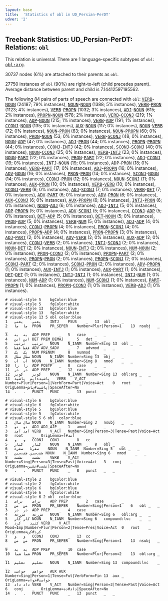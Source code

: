 ```yaml
---
layout: base
title:  'Statistics of obl in UD_Persian-PerDT'
udver: '2'
---
```


## Treebank Statistics: UD_Persian-PerDT: Relations: `obl`

This relation is universal.
There are 1 language-specific subtypes of `obl`: <tt><a href="fa_perdt-dep-obl-arg.html">obl:arg</a></tt>.

30737 nodes (6%) are attached to their parents as `obl`.

27750 instances of `obl` (90%) are right-to-left (child precedes parent).
Average distance between parent and child is 7.14412597195562.

The following 84 pairs of parts of speech are connected with `obl`: <tt><a href="fa_perdt-pos-VERB.html">VERB</a></tt>-<tt><a href="fa_perdt-pos-NOUN.html">NOUN</a></tt> (24187; 79% instances), <tt><a href="fa_perdt-pos-NOUN.html">NOUN</a></tt>-<tt><a href="fa_perdt-pos-NOUN.html">NOUN</a></tt> (1388; 5% instances), <tt><a href="fa_perdt-pos-VERB.html">VERB</a></tt>-<tt><a href="fa_perdt-pos-PRON.html">PRON</a></tt> (1123; 4% instances), <tt><a href="fa_perdt-pos-VERB.html">VERB</a></tt>-<tt><a href="fa_perdt-pos-PROPN.html">PROPN</a></tt> (1032; 3% instances), <tt><a href="fa_perdt-pos-ADJ.html">ADJ</a></tt>-<tt><a href="fa_perdt-pos-NOUN.html">NOUN</a></tt> (615; 2% instances), <tt><a href="fa_perdt-pos-PROPN.html">PROPN</a></tt>-<tt><a href="fa_perdt-pos-NOUN.html">NOUN</a></tt> (578; 2% instances), <tt><a href="fa_perdt-pos-VERB.html">VERB</a></tt>-<tt><a href="fa_perdt-pos-CCONJ.html">CCONJ</a></tt> (219; 1% instances), <tt><a href="fa_perdt-pos-ADP.html">ADP</a></tt>-<tt><a href="fa_perdt-pos-NOUN.html">NOUN</a></tt> (215; 1% instances), <tt><a href="fa_perdt-pos-VERB.html">VERB</a></tt>-<tt><a href="fa_perdt-pos-ADP.html">ADP</a></tt> (191; 1% instances), <tt><a href="fa_perdt-pos-CCONJ.html">CCONJ</a></tt>-<tt><a href="fa_perdt-pos-NOUN.html">NOUN</a></tt> (135; 0% instances), <tt><a href="fa_perdt-pos-AUX.html">AUX</a></tt>-<tt><a href="fa_perdt-pos-NOUN.html">NOUN</a></tt> (117; 0% instances), <tt><a href="fa_perdt-pos-NOUN.html">NOUN</a></tt>-<tt><a href="fa_perdt-pos-VERB.html">VERB</a></tt> (72; 0% instances), <tt><a href="fa_perdt-pos-NOUN.html">NOUN</a></tt>-<tt><a href="fa_perdt-pos-PRON.html">PRON</a></tt> (63; 0% instances), <tt><a href="fa_perdt-pos-NOUN.html">NOUN</a></tt>-<tt><a href="fa_perdt-pos-PROPN.html">PROPN</a></tt> (60; 0% instances), <tt><a href="fa_perdt-pos-PRON.html">PRON</a></tt>-<tt><a href="fa_perdt-pos-NOUN.html">NOUN</a></tt> (53; 0% instances), <tt><a href="fa_perdt-pos-VERB.html">VERB</a></tt>-<tt><a href="fa_perdt-pos-SCONJ.html">SCONJ</a></tt> (48; 0% instances), <tt><a href="fa_perdt-pos-NOUN.html">NOUN</a></tt>-<tt><a href="fa_perdt-pos-ADP.html">ADP</a></tt> (47; 0% instances), <tt><a href="fa_perdt-pos-ADJ.html">ADJ</a></tt>-<tt><a href="fa_perdt-pos-PRON.html">PRON</a></tt> (44; 0% instances), <tt><a href="fa_perdt-pos-PROPN.html">PROPN</a></tt>-<tt><a href="fa_perdt-pos-PROPN.html">PROPN</a></tt> (44; 0% instances), <tt><a href="fa_perdt-pos-CCONJ.html">CCONJ</a></tt>-<tt><a href="fa_perdt-pos-INTJ.html">INTJ</a></tt> (42; 0% instances), <tt><a href="fa_perdt-pos-SCONJ.html">SCONJ</a></tt>-<tt><a href="fa_perdt-pos-SCONJ.html">SCONJ</a></tt> (40; 0% instances), <tt><a href="fa_perdt-pos-NOUN.html">NOUN</a></tt>-<tt><a href="fa_perdt-pos-CCONJ.html">CCONJ</a></tt> (25; 0% instances), <tt><a href="fa_perdt-pos-VERB.html">VERB</a></tt>-<tt><a href="fa_perdt-pos-INTJ.html">INTJ</a></tt> (23; 0% instances), <tt><a href="fa_perdt-pos-NOUN.html">NOUN</a></tt>-<tt><a href="fa_perdt-pos-PART.html">PART</a></tt> (22; 0% instances), <tt><a href="fa_perdt-pos-PRON.html">PRON</a></tt>-<tt><a href="fa_perdt-pos-PART.html">PART</a></tt> (22; 0% instances), <tt><a href="fa_perdt-pos-ADJ.html">ADJ</a></tt>-<tt><a href="fa_perdt-pos-CCONJ.html">CCONJ</a></tt> (19; 0% instances), <tt><a href="fa_perdt-pos-INTJ.html">INTJ</a></tt>-<tt><a href="fa_perdt-pos-NOUN.html">NOUN</a></tt> (19; 0% instances), <tt><a href="fa_perdt-pos-ADP.html">ADP</a></tt>-<tt><a href="fa_perdt-pos-PRON.html">PRON</a></tt> (18; 0% instances), <tt><a href="fa_perdt-pos-VERB.html">VERB</a></tt>-<tt><a href="fa_perdt-pos-PART.html">PART</a></tt> (17; 0% instances), <tt><a href="fa_perdt-pos-ADJ.html">ADJ</a></tt>-<tt><a href="fa_perdt-pos-PROPN.html">PROPN</a></tt> (16; 0% instances), <tt><a href="fa_perdt-pos-ADV.html">ADV</a></tt>-<tt><a href="fa_perdt-pos-NOUN.html">NOUN</a></tt> (16; 0% instances), <tt><a href="fa_perdt-pos-PRON.html">PRON</a></tt>-<tt><a href="fa_perdt-pos-PRON.html">PRON</a></tt> (14; 0% instances), <tt><a href="fa_perdt-pos-SCONJ.html">SCONJ</a></tt>-<tt><a href="fa_perdt-pos-NOUN.html">NOUN</a></tt> (14; 0% instances), <tt><a href="fa_perdt-pos-CCONJ.html">CCONJ</a></tt>-<tt><a href="fa_perdt-pos-PRON.html">PRON</a></tt> (12; 0% instances), <tt><a href="fa_perdt-pos-NOUN.html">NOUN</a></tt>-<tt><a href="fa_perdt-pos-SCONJ.html">SCONJ</a></tt> (11; 0% instances), <tt><a href="fa_perdt-pos-AUX.html">AUX</a></tt>-<tt><a href="fa_perdt-pos-PRON.html">PRON</a></tt> (10; 0% instances), <tt><a href="fa_perdt-pos-VERB.html">VERB</a></tt>-<tt><a href="fa_perdt-pos-VERB.html">VERB</a></tt> (10; 0% instances), <tt><a href="fa_perdt-pos-SCONJ.html">SCONJ</a></tt>-<tt><a href="fa_perdt-pos-VERB.html">VERB</a></tt> (8; 0% instances), <tt><a href="fa_perdt-pos-ADJ.html">ADJ</a></tt>-<tt><a href="fa_perdt-pos-SCONJ.html">SCONJ</a></tt> (7; 0% instances), <tt><a href="fa_perdt-pos-VERB.html">VERB</a></tt>-<tt><a href="fa_perdt-pos-DET.html">DET</a></tt> (7; 0% instances), <tt><a href="fa_perdt-pos-ADV.html">ADV</a></tt>-<tt><a href="fa_perdt-pos-PART.html">PART</a></tt> (6; 0% instances), <tt><a href="fa_perdt-pos-ADV.html">ADV</a></tt>-<tt><a href="fa_perdt-pos-PRON.html">PRON</a></tt> (6; 0% instances), <tt><a href="fa_perdt-pos-AUX.html">AUX</a></tt>-<tt><a href="fa_perdt-pos-CCONJ.html">CCONJ</a></tt> (6; 0% instances), <tt><a href="fa_perdt-pos-AUX.html">AUX</a></tt>-<tt><a href="fa_perdt-pos-PROPN.html">PROPN</a></tt> (6; 0% instances), <tt><a href="fa_perdt-pos-INTJ.html">INTJ</a></tt>-<tt><a href="fa_perdt-pos-PRON.html">PRON</a></tt> (6; 0% instances), <tt><a href="fa_perdt-pos-NOUN.html">NOUN</a></tt>-<tt><a href="fa_perdt-pos-ADJ.html">ADJ</a></tt> (6; 0% instances), <tt><a href="fa_perdt-pos-ADJ.html">ADJ</a></tt>-<tt><a href="fa_perdt-pos-INTJ.html">INTJ</a></tt> (5; 0% instances), <tt><a href="fa_perdt-pos-ADP.html">ADP</a></tt>-<tt><a href="fa_perdt-pos-PROPN.html">PROPN</a></tt> (5; 0% instances), <tt><a href="fa_perdt-pos-ADV.html">ADV</a></tt>-<tt><a href="fa_perdt-pos-SCONJ.html">SCONJ</a></tt> (5; 0% instances), <tt><a href="fa_perdt-pos-CCONJ.html">CCONJ</a></tt>-<tt><a href="fa_perdt-pos-ADP.html">ADP</a></tt> (5; 0% instances), <tt><a href="fa_perdt-pos-DET.html">DET</a></tt>-<tt><a href="fa_perdt-pos-ADP.html">ADP</a></tt> (5; 0% instances), <tt><a href="fa_perdt-pos-DET.html">DET</a></tt>-<tt><a href="fa_perdt-pos-NOUN.html">NOUN</a></tt> (5; 0% instances), <tt><a href="fa_perdt-pos-PRON.html">PRON</a></tt>-<tt><a href="fa_perdt-pos-ADP.html">ADP</a></tt> (5; 0% instances), <tt><a href="fa_perdt-pos-VERB.html">VERB</a></tt>-<tt><a href="fa_perdt-pos-NUM.html">NUM</a></tt> (5; 0% instances), <tt><a href="fa_perdt-pos-ADJ.html">ADJ</a></tt>-<tt><a href="fa_perdt-pos-ADP.html">ADP</a></tt> (4; 0% instances), <tt><a href="fa_perdt-pos-CCONJ.html">CCONJ</a></tt>-<tt><a href="fa_perdt-pos-PROPN.html">PROPN</a></tt> (4; 0% instances), <tt><a href="fa_perdt-pos-PRON.html">PRON</a></tt>-<tt><a href="fa_perdt-pos-SCONJ.html">SCONJ</a></tt> (4; 0% instances), <tt><a href="fa_perdt-pos-PROPN.html">PROPN</a></tt>-<tt><a href="fa_perdt-pos-ADP.html">ADP</a></tt> (4; 0% instances), <tt><a href="fa_perdt-pos-PRON.html">PRON</a></tt>-<tt><a href="fa_perdt-pos-PROPN.html">PROPN</a></tt> (3; 0% instances), <tt><a href="fa_perdt-pos-ADJ.html">ADJ</a></tt>-<tt><a href="fa_perdt-pos-PART.html">PART</a></tt> (2; 0% instances), <tt><a href="fa_perdt-pos-ADV.html">ADV</a></tt>-<tt><a href="fa_perdt-pos-VERB.html">VERB</a></tt> (2; 0% instances), <tt><a href="fa_perdt-pos-AUX.html">AUX</a></tt>-<tt><a href="fa_perdt-pos-ADP.html">ADP</a></tt> (2; 0% instances), <tt><a href="fa_perdt-pos-CCONJ.html">CCONJ</a></tt>-<tt><a href="fa_perdt-pos-VERB.html">VERB</a></tt> (2; 0% instances), <tt><a href="fa_perdt-pos-INTJ.html">INTJ</a></tt>-<tt><a href="fa_perdt-pos-SCONJ.html">SCONJ</a></tt> (2; 0% instances), <tt><a href="fa_perdt-pos-NOUN.html">NOUN</a></tt>-<tt><a href="fa_perdt-pos-DET.html">DET</a></tt> (2; 0% instances), <tt><a href="fa_perdt-pos-NOUN.html">NOUN</a></tt>-<tt><a href="fa_perdt-pos-INTJ.html">INTJ</a></tt> (2; 0% instances), <tt><a href="fa_perdt-pos-NUM.html">NUM</a></tt>-<tt><a href="fa_perdt-pos-NOUN.html">NOUN</a></tt> (2; 0% instances), <tt><a href="fa_perdt-pos-PRON.html">PRON</a></tt>-<tt><a href="fa_perdt-pos-CCONJ.html">CCONJ</a></tt> (2; 0% instances), <tt><a href="fa_perdt-pos-PROPN.html">PROPN</a></tt>-<tt><a href="fa_perdt-pos-PART.html">PART</a></tt> (2; 0% instances), <tt><a href="fa_perdt-pos-PROPN.html">PROPN</a></tt>-<tt><a href="fa_perdt-pos-PRON.html">PRON</a></tt> (2; 0% instances), <tt><a href="fa_perdt-pos-PROPN.html">PROPN</a></tt>-<tt><a href="fa_perdt-pos-SCONJ.html">SCONJ</a></tt> (2; 0% instances), <tt><a href="fa_perdt-pos-SCONJ.html">SCONJ</a></tt>-<tt><a href="fa_perdt-pos-PART.html">PART</a></tt> (2; 0% instances), <tt><a href="fa_perdt-pos-SCONJ.html">SCONJ</a></tt>-<tt><a href="fa_perdt-pos-PRON.html">PRON</a></tt> (2; 0% instances), <tt><a href="fa_perdt-pos-ADV.html">ADV</a></tt>-<tt><a href="fa_perdt-pos-PROPN.html">PROPN</a></tt> (1; 0% instances), <tt><a href="fa_perdt-pos-AUX.html">AUX</a></tt>-<tt><a href="fa_perdt-pos-INTJ.html">INTJ</a></tt> (1; 0% instances), <tt><a href="fa_perdt-pos-AUX.html">AUX</a></tt>-<tt><a href="fa_perdt-pos-PART.html">PART</a></tt> (1; 0% instances), <tt><a href="fa_perdt-pos-DET.html">DET</a></tt>-<tt><a href="fa_perdt-pos-DET.html">DET</a></tt> (1; 0% instances), <tt><a href="fa_perdt-pos-INTJ.html">INTJ</a></tt>-<tt><a href="fa_perdt-pos-INTJ.html">INTJ</a></tt> (1; 0% instances), <tt><a href="fa_perdt-pos-INTJ.html">INTJ</a></tt>-<tt><a href="fa_perdt-pos-NUM.html">NUM</a></tt> (1; 0% instances), <tt><a href="fa_perdt-pos-NUM.html">NUM</a></tt>-<tt><a href="fa_perdt-pos-ADP.html">ADP</a></tt> (1; 0% instances), <tt><a href="fa_perdt-pos-NUM.html">NUM</a></tt>-<tt><a href="fa_perdt-pos-SCONJ.html">SCONJ</a></tt> (1; 0% instances), <tt><a href="fa_perdt-pos-PART.html">PART</a></tt>-<tt><a href="fa_perdt-pos-PROPN.html">PROPN</a></tt> (1; 0% instances), <tt><a href="fa_perdt-pos-PROPN.html">PROPN</a></tt>-<tt><a href="fa_perdt-pos-CCONJ.html">CCONJ</a></tt> (1; 0% instances), <tt><a href="fa_perdt-pos-VERB.html">VERB</a></tt>-<tt><a href="fa_perdt-pos-ADJ.html">ADJ</a></tt> (1; 0% instances).


~~~ conllu
# visual-style 5	bgColor:blue
# visual-style 5	fgColor:white
# visual-style 13	bgColor:blue
# visual-style 13	fgColor:white
# visual-style 13 5 obl	color:blue
1	یعنی	یعنی	INTJ	PSUS	_	13	obl	_	_
2	ما	ما	PRON	PR_SEPER	Number=Plur|Person=1	13	nsubj	_	_
3	به	به	ADP	PREP	_	5	case	_	_
4	این	این	DET	PREM_DEMAJ	_	5	det	_	_
5	ترتیب	ترتیب	NOUN	N_IANM	Number=Sing	13	obl	_	_
6	فقط	فقط	ADV	ADV_SADV	_	7	advmod	_	_
7	یک	یک	NUM	PRENUM	_	8	nummod	_	_
8	سطل	سطل	NOUN	N_IANM	Number=Sing	13	obj	_	_
9	آب	آب	NOUN	N_IANM	Number=Sing	8	nmod	_	_
10	را	را	ADP	POSTP	_	8	case	_	_
11	در	در	ADP	PREP	_	12	case	_	_
12	کویر	کویر	NOUN	N_IANM	Number=Sing	13	obl:arg	_	_
13	پاشیده‌ایم	پاشید	VERB	V_ACT	Number=Plur|Person=1|VerbForm=Part|Voice=Act	0	root	_	OrigLemma=پاشید#پاش|SpaceAfter=No
14	.	.	PUNCT	PUNC	_	13	punct	_	_

~~~


~~~ conllu
# visual-style 6	bgColor:blue
# visual-style 6	fgColor:white
# visual-style 5	bgColor:blue
# visual-style 5	fgColor:white
# visual-style 5 6 obl	color:blue
1	سال	سال	NOUN	N_IANM	Number=Sing	3	nsubj	_	_
2	نو	نو	ADJ	ADJ_AJP	_	1	amod	_	_
3	آمد	آمد	VERB	V_ACT	Number=Sing|Person=3|Tense=Past|Voice=Act	0	root	_	OrigLemma=آمد#آ
4	و	و	CCONJ	CONJ	_	8	cc	_	_
5	کنار	کنار	NOUN	N_IANM	_	8	obl	_	_
6	سفرهٔ	سفره	NOUN	N_IANM	Number=Sing	5	obl	_	_
7	هفت‌سین	هفت‌سین	NOUN	N_IANM	Number=Sing	6	nmod	_	_
8	نشست	نشست	VERB	V_ACT	Number=Sing|Person=3|Tense=Past|Voice=Act	3	conj	_	OrigLemma=نشست#نشین|SpaceAfter=No
9	.	.	PUNCT	PUNC	_	8	punct	_	_

~~~


~~~ conllu
# visual-style 2	bgColor:blue
# visual-style 2	fgColor:white
# visual-style 6	bgColor:blue
# visual-style 6	fgColor:white
# visual-style 6 2 obl	color:blue
1	برای	برای	ADP	PREP	_	2	case	_	_
2	من	من	PRON	PR_SEPER	Number=Sing|Person=1	6	obl	_	_
3	در	در	ADP	PREP	_	4	case	_	_
4	مزرعه	مزرعه	NOUN	N_IANM	Number=Sing	6	obl:arg	_	_
5	کار	کار	NOUN	N_IANM	Number=Sing	6	compound:lvc	_	_
6	کنید	کرد	VERB	V_ACT	Mood=Imp|Number=Plur|Person=2|Tense=Pres|Voice=Act	0	root	_	OrigLemma=کرد#کن
7	و	و	CCONJ	CONJ	_	13	cc	_	_
8	من	من	PRON	PR_SEPER	Number=Sing|Person=1	13	nsubj	_	_
9	به	به	ADP	PREP	_	10	case	_	_
10	شما	شما	PRON	PR_SEPER	Number=Plur|Person=2	13	obl:arg	_	_
11	تعلیم	تعلیم	NOUN	N_IANM	Number=Sing	13	compound:lvc	_	_
12	خواهم	خواست	AUX	AUX	Number=Sing|Person=1|Tense=Fut|VerbForm=Fin	13	aux	_	OrigLemma=خواست#خواه
13	داد	داد	VERB	V_ACT	Number=Sing|Person=3|Tense=Past|Voice=Act	6	conj	_	OrigLemma=داد#ده|SpaceAfter=No
14	.	.	PUNCT	PUNC	_	13	punct	_	_

~~~



